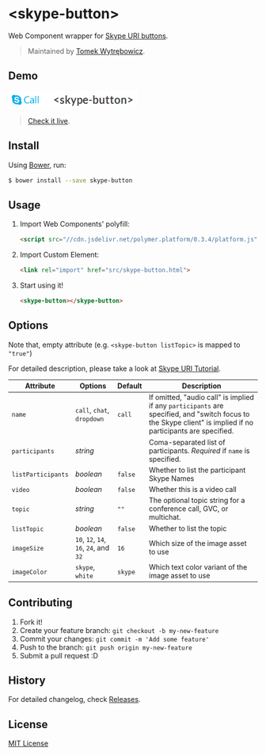 # &lt;skype-button&gt;

Web Component wrapper for [Skype URI buttons](http://developer.skype.com/skype-uris/skype-uri-tutorial-webpages).

> Maintained by [Tomek Wytrębowicz](https://github.com/tomalec).

## Demo

![Preview](/preview.png?raw=true "Preview")
> [Check it live](http://tomalec.github.io/skype-button).

## Install

Using [Bower](http://bower.io), run:

```bash
$ bower install --save skype-button
```

## Usage

1. Import Web Components' polyfill:

    ```html
    <script src="//cdn.jsdelivr.net/polymer.platform/0.3.4/platform.js"></script>
    ```

2. Import Custom Element:

    ```html
    <link rel="import" href="src/skype-button.html">
    ```

3. Start using it!

    ```html
    <skype-button></skype-button>
    ```


## Options

Note that, empty attribute (e.g. `<skype-button listTopic>` is mapped to `"true"`)

For detailed description, please take a look at [Skype URI Tutorial](http://developer.skype.com/skype-uris/skype-uri-tutorial-webpages).


Attribute  | Options                   | Default             | Description
---        | ---                       | ---                 | ---
`name`     | `call`, `chat`, `dropdown`| `call`              | If omitted, "audio call" is implied if any `participants` are specified, and "switch focus to the Skype client" is implied if no participants are specified.
`participants`| *string*               |                     | Coma-separated list of participants. *Required* if `name` is specified.
`listParticipants`   | *boolean*                     | `false`               | Whether to list the participant Skype Names
`video`   | *boolean*                     | `false`               | Whether this is a video call
`topic`   | *string*                     | `""`               | The optional topic string for a conference call, GVC, or multichat.
`listTopic`   | *boolean*                     | `false`               | Whether to list the topic
`imageSize`   | `10`, `12`, `14`, `16`, `24`, and `32`                     | `16`               | Which size of the image asset to use
`imageColor`   | `skype`, `white`                     | `skype`               | Which text color variant of the image asset to use

## Contributing

1. Fork it!
2. Create your feature branch: `git checkout -b my-new-feature`
3. Commit your changes: `git commit -m 'Add some feature'`
4. Push to the branch: `git push origin my-new-feature`
5. Submit a pull request :D

## History

For detailed changelog, check [Releases](https://github.com/tomalec/skype-button/releases).

## License

[MIT License](http://opensource.org/licenses/MIT)